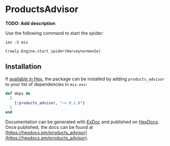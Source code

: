 # ProductsAdvisor

**TODO: Add description**

Use the following command to start the spider:
```{bash}
iex -S mix

Crawly.Engine.start_spider(HarveynormanIe)
```

## Installation

If [available in Hex](https://hex.pm/docs/publish), the package can be installed
by adding `products_advisor` to your list of dependencies in `mix.exs`:

```elixir
def deps do
  [
    {:products_advisor, "~> 0.1.0"}
  ]
end
```

Documentation can be generated with [ExDoc](https://github.com/elixir-lang/ex_doc)
and published on [HexDocs](https://hexdocs.pm). Once published, the docs can
be found at [https://hexdocs.pm/products_advisor](https://hexdocs.pm/products_advisor).

